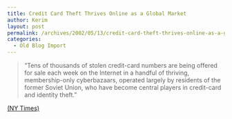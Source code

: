 ```yaml
---
title: Credit Card Theft Thrives Online as a Global Market
author: Kerim
layout: post
permalink: /archives/2002/05/13/credit-card-theft-thrives-online-as-a-global-market/
categories:
  - Old Blog Import
---
```


>   &#8220;Tens of thousands of stolen credit-card numbers are being offered for sale each week on the Internet in a handful of thriving, membership-only cyberbazaars, operated largely by residents of the former Soviet Union, who have become central players in credit-card and identity theft.&#8221;


<a href="http://www.nytimes.com/2002/05/13/technology/13CARD.html" onclick="_gaq.push(['_trackEvent', 'outbound-article', 'http://www.nytimes.com/2002/05/13/technology/13CARD.html', '(NY Times)']);" >(NY Times)</a>

